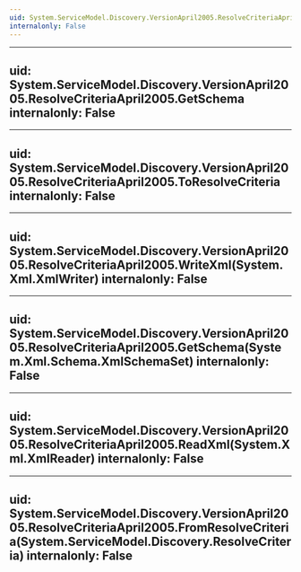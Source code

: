 ```yaml
---
uid: System.ServiceModel.Discovery.VersionApril2005.ResolveCriteriaApril2005
internalonly: False
---
```


---
uid: System.ServiceModel.Discovery.VersionApril2005.ResolveCriteriaApril2005.GetSchema
internalonly: False
---

---
uid: System.ServiceModel.Discovery.VersionApril2005.ResolveCriteriaApril2005.ToResolveCriteria
internalonly: False
---

---
uid: System.ServiceModel.Discovery.VersionApril2005.ResolveCriteriaApril2005.WriteXml(System.Xml.XmlWriter)
internalonly: False
---

---
uid: System.ServiceModel.Discovery.VersionApril2005.ResolveCriteriaApril2005.GetSchema(System.Xml.Schema.XmlSchemaSet)
internalonly: False
---

---
uid: System.ServiceModel.Discovery.VersionApril2005.ResolveCriteriaApril2005.ReadXml(System.Xml.XmlReader)
internalonly: False
---

---
uid: System.ServiceModel.Discovery.VersionApril2005.ResolveCriteriaApril2005.FromResolveCriteria(System.ServiceModel.Discovery.ResolveCriteria)
internalonly: False
---
